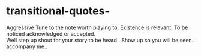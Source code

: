 # transitional-quotes-
Aggressive 
Tune to the note worth playing to. 
Existence is relevant. 
To be noticed acknowledged or accepted.  
Well step up shout for your story to be heard .
Show up so you will be seen..  accompany me..
